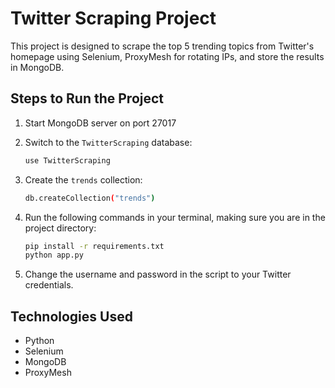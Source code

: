 
# Twitter Scraping Project

This project is designed to scrape the top 5 trending topics from Twitter's homepage using Selenium, ProxyMesh for rotating IPs, and store the results in MongoDB.

## Steps to Run the Project

1. Start MongoDB server on port 27017
2. Switch to the `TwitterScraping` database:
   ```bash
   use TwitterScraping
   ```
3. Create the `trends` collection:
   ```bash
   db.createCollection("trends")
   ```

4. Run the following commands in your terminal, making sure you are in the project directory:
   ```bash
   pip install -r requirements.txt
   python app.py
   ```

5. Change the username and password in the script to your Twitter credentials.

## Technologies Used
- Python
- Selenium
- MongoDB
- ProxyMesh
